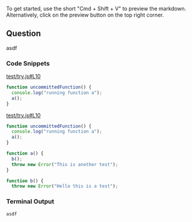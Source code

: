 
To get started, use the short "Cmd + Shift + V" to preview the markdown. Alternatively, click on the preview button on the top right corner.

## Question 
asdf

### Code Snippets

[test/try.js#L10](test/try.js#L10)	
````js
function uncommittedFunction() {
  console.log("running function a");
  a();
}

````

[test/try.js#L10](test/try.js#L10)	
````js
function uncommittedFunction() {
  console.log("running function a");
  a();
}

function a() {
  b();
  throw new Error("This is another test");
}

function b() {
  throw new Error("Hello this is a test");

````

### Terminal Output
````
asdf
````
	